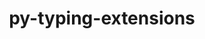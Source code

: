 ---
title: "py-typing-extensions"
layout: cache
categories: [package, v0.18.1]
meta: {"versions": ["4.1.1"], "compilers": ["gcc@=7.3.1", "gcc@=7.5.0"], "oss": ["amzn2", "ubuntu18.04"], "platforms": ["linux"], "targets": ["aarch64", "graviton2", "x86_64", "x86_64_v3", "x86_64_v4"], "stacks": ["aws-isc", "aws-isc-aarch64", "data-vis-sdk", "e4s", "root"], "num_specs": 7, "num_specs_by_stack": {"aws-isc-aarch64": 2, "root": 7, "e4s": 2, "data-vis-sdk": 1, "aws-isc": 2}}
spec_details: [{"hash": "gm4etcvzrn2mz7j24hja5ozs674ver4q", "compiler": "gcc@=7.3.1", "versions": ["4.1.1"], "os": "amzn2", "platform": "linux", "target": "aarch64", "variants": [], "stacks": ["aws-isc-aarch64", "root"], "size": "-", "tarball": "https://binaries.spack.io/v0.18.1/build_cache/linux-amzn2-aarch64/gcc-7.3.1/py-typing-extensions-4.1.1/linux-amzn2-aarch64-gcc-7.3.1-py-typing-extensions-4.1.1-gm4etcvzrn2mz7j24hja5ozs674ver4q.spack"}, {"hash": "j4a337zowhxawe2cpzb7eaf24wg524pv", "compiler": "gcc@=7.5.0", "versions": ["4.1.1"], "os": "ubuntu18.04", "platform": "linux", "target": "x86_64", "variants": [], "stacks": ["root", "e4s"], "size": "-", "tarball": "https://binaries.spack.io/v0.18.1/build_cache/linux-ubuntu18.04-x86_64/gcc-7.5.0/py-typing-extensions-4.1.1/linux-ubuntu18.04-x86_64-gcc-7.5.0-py-typing-extensions-4.1.1-j4a337zowhxawe2cpzb7eaf24wg524pv.spack"}, {"hash": "s775zugefqcoxc6ylb2gxs4gfivg4ys4", "compiler": "gcc@=7.3.1", "versions": ["4.1.1"], "os": "amzn2", "platform": "linux", "target": "graviton2", "variants": [], "stacks": ["aws-isc-aarch64", "root"], "size": "-", "tarball": "https://binaries.spack.io/v0.18.1/build_cache/linux-amzn2-graviton2/gcc-7.3.1/py-typing-extensions-4.1.1/linux-amzn2-graviton2-gcc-7.3.1-py-typing-extensions-4.1.1-s775zugefqcoxc6ylb2gxs4gfivg4ys4.spack"}, {"hash": "3o74cjy4u7urnca7cbsdx2hgyajlfd53", "compiler": "gcc@=7.5.0", "versions": ["4.1.1"], "os": "ubuntu18.04", "platform": "linux", "target": "x86_64", "variants": [], "stacks": ["root", "data-vis-sdk"], "size": "-", "tarball": "https://binaries.spack.io/v0.18.1/build_cache/linux-ubuntu18.04-x86_64/gcc-7.5.0/py-typing-extensions-4.1.1/linux-ubuntu18.04-x86_64-gcc-7.5.0-py-typing-extensions-4.1.1-3o74cjy4u7urnca7cbsdx2hgyajlfd53.spack"}, {"hash": "7bocltqusprunuheq3rgan6ll3tl454f", "compiler": "gcc@=7.3.1", "versions": ["4.1.1"], "os": "amzn2", "platform": "linux", "target": "x86_64_v4", "variants": [], "stacks": ["root", "aws-isc"], "size": "-", "tarball": "https://binaries.spack.io/v0.18.1/build_cache/linux-amzn2-x86_64_v4/gcc-7.3.1/py-typing-extensions-4.1.1/linux-amzn2-x86_64_v4-gcc-7.3.1-py-typing-extensions-4.1.1-7bocltqusprunuheq3rgan6ll3tl454f.spack"}, {"hash": "zvo4ve2mofz2pm2cm6w6mji4ddnb6wdp", "compiler": "gcc@=7.5.0", "versions": ["4.1.1"], "os": "ubuntu18.04", "platform": "linux", "target": "x86_64", "variants": [], "stacks": ["root", "e4s"], "size": "-", "tarball": "https://binaries.spack.io/v0.18.1/build_cache/linux-ubuntu18.04-x86_64/gcc-7.5.0/py-typing-extensions-4.1.1/linux-ubuntu18.04-x86_64-gcc-7.5.0-py-typing-extensions-4.1.1-zvo4ve2mofz2pm2cm6w6mji4ddnb6wdp.spack"}, {"hash": "3mu6eshhg6wxx3tkeukpwuluguvubxml", "compiler": "gcc@=7.3.1", "versions": ["4.1.1"], "os": "amzn2", "platform": "linux", "target": "x86_64_v3", "variants": [], "stacks": ["root", "aws-isc"], "size": "-", "tarball": "https://binaries.spack.io/v0.18.1/build_cache/linux-amzn2-x86_64_v3/gcc-7.3.1/py-typing-extensions-4.1.1/linux-amzn2-x86_64_v3-gcc-7.3.1-py-typing-extensions-4.1.1-3mu6eshhg6wxx3tkeukpwuluguvubxml.spack"}]
---